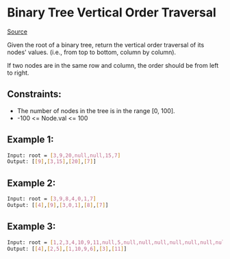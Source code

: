# Binary Tree Vertical Order Traversal
[Source](https://leetcode.com/problems/binary-tree-vertical-order-traversal/)

Given the root of a binary tree, return the vertical order traversal of its nodes' values. (i.e., from top to bottom, column by column).

If two nodes are in the same row and column, the order should be from left to right.

## Constraints:

 - The number of nodes in the tree is in the range [0, 100].
 - -100 <= Node.val <= 100

## Example 1:
```sh
Input: root = [3,9,20,null,null,15,7]
Output: [[9],[3,15],[20],[7]]
```

## Example 2:
```sh
Input: root = [3,9,8,4,0,1,7]
Output: [[4],[9],[3,0,1],[8],[7]]
```

## Example 3:
```sh
Input: root = [1,2,3,4,10,9,11,null,5,null,null,null,null,null,null,null,6]
Output: [[4],[2,5],[1,10,9,6],[3],[11]]
```
